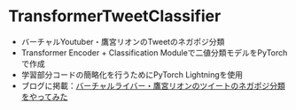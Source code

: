 # TransformerTweetClassifier
- バーチャルYoutuber・鷹宮リオンのTweetのネガポジ分類
- Transformer Encoder + Classification Moduleで二値分類モデルをPyTorchで作成
- 学習部分コードの簡略化を行うためにPyTorch Lightningを使用
- ブログに掲載：[バーチャルライバー・鷹宮リオンのツイートのネガポジ分類をやってみた](https://azupero-adolph.hatenablog.com/entry/2020/04/29/174125)
